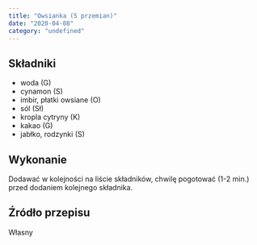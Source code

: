 ```yaml
---
title: "Owsianka (5 przemian)"
date: "2020-04-08"
category: "undefined"
---
```


## Składniki

- woda (G)
- cynamon (S)
- imbir, płatki owsiane (O)
- sól (Sł)
- kropla cytryny (K)
- kakao (G)
- jabłko, rodzynki (S)

## Wykonanie

Dodawać w kolejności na liście składników, chwilę pogotować (1-2 min.) przed dodaniem kolejnego składnika.

## Źródło przepisu

Własny
